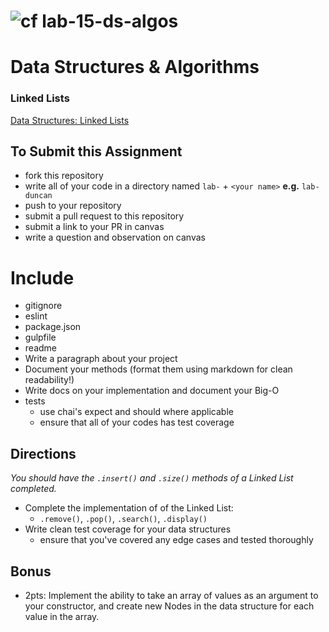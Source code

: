 ![cf](https://i.imgur.com/7v5ASc8.png) lab-15-ds-algos
======
# Data Structures & Algorithms

### Linked Lists

[Data Structures: Linked Lists](https://en.wikipedia.org/wiki/Linked_list)

## To Submit this Assignment
  * fork this repository
  * write all of your code in a directory named `lab-` + `<your name>` **e.g.** `lab-duncan`
  * push to your repository
  * submit a pull request to this repository
  * submit a link to your PR in canvas
  * write a question and observation on canvas

# Include
* gitignore
* eslint
* package.json
* gulpfile
* readme
 * Write a paragraph about your project
 * Document your methods (format them using markdown for clean readability!)
 * Write docs on your implementation and document your Big-O
* tests
  * use chai's expect and should where applicable
  * ensure that all of your codes has test coverage

## Directions
*You should have the `.insert()` and `.size()` methods of a Linked List completed.*
* Complete the implementation of of the Linked List:
  * `.remove()`, `.pop()`, `.search()`, `.display()`
* Write clean test coverage for your data structures
  * ensure that you've covered any edge cases and tested thoroughly

## Bonus
* 2pts: Implement the ability to take an array of values as an argument to your constructor, and create new Nodes in the data structure for each value in the array.
